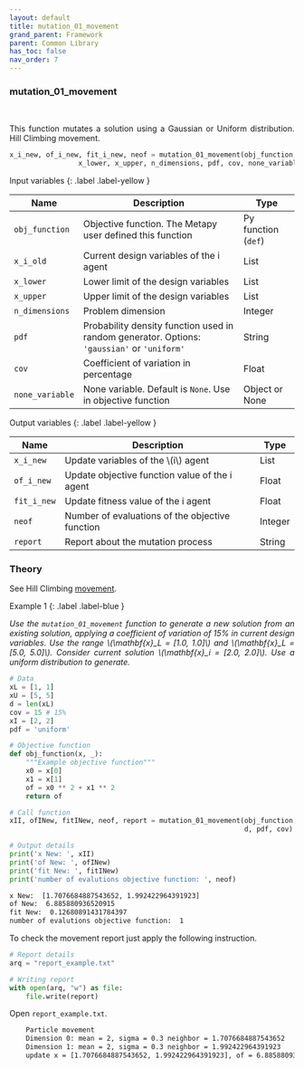 ```yaml
---
layout: default
title: mutation_01_movement
grand_parent: Framework
parent: Common Library
has_toc: false
nav_order: 7
---
```


<!--Don't delete ths script-->
<script src = "https://polyfill.io/v3/polyfill.min.js?features=es6"></script>
<script id = "MathJax-script" async src="https://cdn.jsdelivr.net/npm/mathjax@3/es5/tex-mml-chtml.js"></script>
<!--Don't delete ths script-->

<h3>mutation_01_movement</h3>

<br>

<p align = "justify">
  This function mutates a solution using a Gaussian or Uniform distribution. Hill Climbing movement.
</p>

```python
x_i_new, of_i_new, fit_i_new, neof = mutation_01_movement(obj_function, x_i_old,
                 x_lower, x_upper, n_dimensions, pdf, cov, none_variable=None)
```

Input variables
{: .label .label-yellow }

<table style = "width:100%">
    <thead>
      <tr>
        <th>Name</th>
        <th>Description</th>
        <th>Type</th>
      </tr>
    </thead>
    <tr>
        <td><code>obj_function</code></td>
        <td>Objective function. The Metapy user defined this function</td>
        <td>Py function (<code>def</code>)</td>
    </tr>
    <tr>
        <td><code>x_i_old</code></td>
        <td>Current design variables of the i agent</td>
        <td>List</td>
    </tr>
    <tr>
        <td><code>x_lower</code></td>
        <td>Lower limit of the design variables</td>
        <td>List</td>
    </tr>
    <tr>
        <td><code>x_upper</code></td>
        <td>Upper limit of the design variables</td>
        <td>List</td>
    </tr>
    <tr>
        <td><code>n_dimensions</code></td>
        <td>Problem dimension</td>
        <td>Integer</td>
    </tr>
    <tr>
        <td><code>pdf</code></td>
        <td>Probability density function used in random generator. Options: <code>'gaussian'</code> or <code>'uniform'</code></td>
        <td>String</td>
    </tr>
    <tr>
        <td><code>cov</code></td>
        <td>Coefficient of variation in percentage</td>
        <td>Float</td>
    </tr>
    <tr>
        <td><code>none_variable</code></td>
        <td>None variable. Default is <code>None</code>. Use in objective function</td>
        <td>Object or None</td>
    </tr>
</table>

Output variables
{: .label .label-yellow }

<table style = "width:100%">
    <thead>
      <tr>
        <th>Name</th>
        <th>Description</th>
        <th>Type</th>
      </tr>
    </thead>
    <tr>
        <td><code>x_i_new</code></td>
        <td>Update variables of the \(i\) agent</td>
        <td>List</td>
    </tr>
    <tr>
        <td><code>of_i_new</code></td>
        <td>Update objective function value of the i agent</td>
        <td>Float</td>
    </tr>
    <tr>
        <td><code>fit_i_new</code></td>
        <td>Update fitness value of the i agent</td>
        <td>Float</td>
    </tr>
    <tr>
        <td><code>neof</code></td>
        <td>Number of evaluations of the objective function</td>
        <td>Integer</td>
    </tr>
    <tr>
        <td><code>report</code></td>
        <td>Report about the mutation process</td>
        <td>String</td>
    </tr>
</table>

<h3>Theory</h3>

<p align = "justify">
    See Hill Climbing <a href="https://wmpjrufg.github.io/METAPY/LEARN_PROB_HILL.html" target="_blank">movement</a>.
</p>

Example 1
{: .label .label-blue }

<p align = "justify">
  <i>
      Use the <code>mutation_01_movement</code> function to generate a new solution from an existing solution, applying a coefficient of variation of 15% in current design variables. Use the range \(\mathbf{x}_L = [1.0, 1.0]\) and \(\mathbf{x}_L = [5.0, 5.0]\). Consider current solution \(\mathbf{x}_i = [2.0, 2.0]\). Use a uniform distribution to generate.
  </i>
</p>

```python
# Data
xL = [1, 1]
xU = [5, 5]
d = len(xL)
cov = 15 # 15%
xI = [2, 2]
pdf = 'uniform'

# Objective function
def obj_function(x, _):
    """Example objective function"""
    x0 = x[0]
    x1 = x[1]
    of = x0 ** 2 + x1 ** 2
    return of

# Call function
xII, ofINew, fitINew, neof, report = mutation_01_movement(obj_function, xI, xL, xU,
                                                          d, pdf, cov)

# Output details
print('x New: ', xII)
print('of New: ', ofINew)
print('fit New: ', fitINew)
print('number of evalutions objective function: ', neof)
```

```bash
x New:  [1.7076684887543652, 1.992422964391923]
of New:  6.885880936520915
fit New:  0.12680891431784397
number of evalutions objective function:  1
```

<p align = "justify">
  To check the movement report just apply the following instruction.
</p>

```python
# Report details
arq = "report_example.txt"

# Writing report
with open(arq, "w") as file:
    file.write(report)
```

<p align = "justify">
  Open <code>report_example.txt</code>. 
</p>

```bash
    Particle movement
    Dimension 0: mean = 2, sigma = 0.3 neighbor = 1.7076684887543652
    Dimension 1: mean = 2, sigma = 0.3 neighbor = 1.992422964391923
    update x = [1.7076684887543652, 1.992422964391923], of = 6.885880936520915, fit = 0.12680891431784397
```
